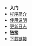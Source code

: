 - **入门**
- [程序简介](/README.md)
- [使用说明](/UAERMANUAL.md)
- [更新日志](/CHANGELOG.md)
- **链接**
- [下载链接](https://wws.lanzous.com/b01bfj76f)
